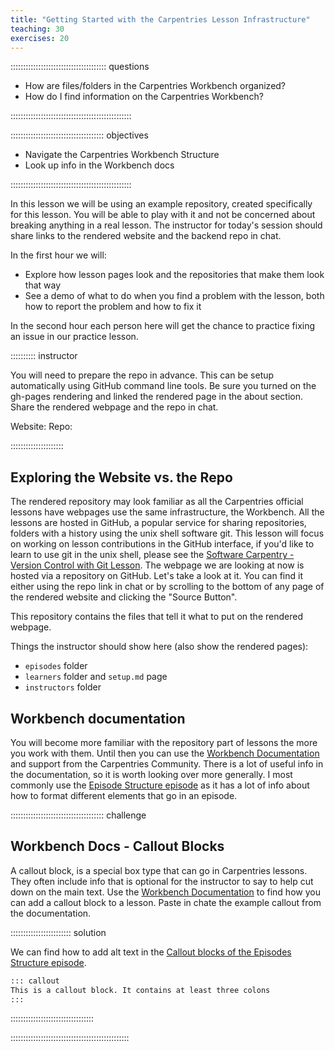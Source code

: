 ```yaml
---
title: "Getting Started with the Carpentries Lesson Infrastructure"
teaching: 30
exercises: 20
---
```


:::::::::::::::::::::::::::::::::::::: questions 

- How are files/folders in the Carpentries Workbench organized?
- How do I find information on the Carpentries Workbench?

::::::::::::::::::::::::::::::::::::::::::::::::

::::::::::::::::::::::::::::::::::::: objectives

- Navigate the Carpentries Workbench Structure
- Look up info in the Workbench docs

::::::::::::::::::::::::::::::::::::::::::::::::


In this lesson we will be using an example repository, created specifically for this lesson.
You will be able to play with it and not be concerned about breaking anything in a real lesson.
The instructor for today's session should share links to the rendered website and the backend repo in chat.

In the first hour we will:

- Explore how lesson pages look and the repositories that make them look that way
- See a demo of what to do when you find a problem with the lesson, both how to report the problem and how to fix it

In the second hour each person here will get the chance to practice fixing an issue in our practice lesson.

:::::::::: instructor

You will need to prepare the repo in advance.
This can be setup automatically using GitHub command line tools.
Be sure you turned on the gh-pages rendering and linked the rendered page in the about section.
Share the rendered webpage and the repo in chat.

Website: <INSERT YOUR LINK HERE>
Repo: <INSERT YOUR LINK HERE>

:::::::::::::::::::::

## Exploring the Website vs. the Repo

The rendered repository may look familiar as all the Carpentries official lessons have webpages use the same infrastructure, the Workbench.
All the lessons are hosted in GitHub, a popular service for sharing repositories, folders with a history using the unix shell software git.
This lesson will focus on working on lesson contributions in the GitHub interface, if you'd like to learn to use
git in the unix shell, please see the [Software Carpentry - Version Control with Git Lesson](https://swcarpentry.github.io/git-novice/).
The webpage we are looking at now is hosted via a repository on GitHub. Let's take a look at it.
You can find it either using the repo link in chat or by scrolling to the bottom of any page of the rendered website
and clicking the "Source Button".

This repository contains the files that tell it what to put on the rendered webpage.

Things the instructor should show here (also show the rendered pages):

- `episodes` folder
- `learners` folder and `setup.md` page
- `instructors` folder

## Workbench documentation

You will become more familiar with the repository part of lessons the more you work with them.
Until then you can use the [Workbench Documentation][workbench] and support from the Carpentries Community.
There is a lot of useful info in the documentation, so it is worth looking over more generally.
I most commonly use the [Episode Structure episode](https://carpentries.github.io/sandpaper-docs/episodes.html)
as it has a lot of info about how to format different elements that go in an episode.

::::::::::::::::::::::::::::::::::::: challenge 

## Workbench Docs - Callout Blocks

A callout block, is a special box type that can go in Carpentries lessons.
They often include info that is optional for the instructor to say to help cut down on the main text.
Use the [Workbench Documentation][workbench] to find how you can add a callout block to a lesson.
Paste in chate the example callout from the documentation.

:::::::::::::::::::::::: solution 


We can find how to add alt text in the [Callout blocks of the Episodes Structure episode](https://carpentries.github.io/sandpaper-docs/episodes.html#callout-blocks).

```markdown
::: callout
This is a callout block. It contains at least three colons
:::
```
:::::::::::::::::::::::::::::::::

:::::::::::::::::::::::::::::::::::::::::::::::


[workbench]: https://carpentries.github.io/sandpaper-docs
